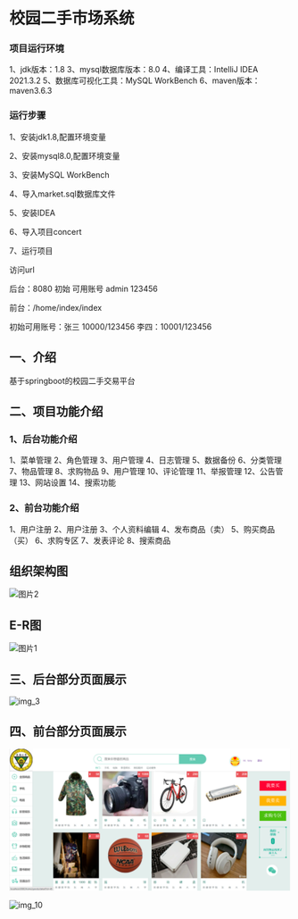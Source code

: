 
# 校园二手市场系统

### 项目运行环境
1、jdk版本：1.8
3、mysql数据库版本：8.0
4、编译工具：IntelliJ IDEA 2021.3.2
5、数据库可视化工具：MySQL WorkBench
6、maven版本：maven3.6.3

### 运行步骤
1、安装jdk1.8,配置环境变量

2、安装mysql8.0,配置环境变量

3、安装MySQL WorkBench

4、导入market.sql数据库文件

5、安装IDEA

6、导入项目concert

7、运行项目

访问url

后台：8080  初始 可用账号 admin  123456

前台：/home/index/index  

初始可用账号：张三 10000/123456   李四：10001/123456

## 一、介绍

基于springboot的校园二手交易平台

## 二、项目功能介绍

### 1、后台功能介绍

1、菜单管理  2、角色管理
3、用户管理 4、日志管理
5、数据备份 6、分类管理
7、物品管理 8、求购物品
9、用户管理 10、评论管理
11、举报管理 12、公告管理
13、网站设置 14、搜索功能


### 2、前台功能介绍

1、用户注册 2、用户注册 3、个人资料编辑 4、发布商品（卖）
 5、购买商品（买） 6、求购专区 7、发表评论 8、搜索商品

## 组织架构图

![图片2](https://github.com/yeshuang2/campus-second-hands/assets/65081283/c4852bdc-bb80-407e-ac63-54709e49f40c)



## E-R图

![图片1](https://github.com/yeshuang2/campus-second-hands/assets/65081283/57aad2c6-ed46-4f90-9310-36a9269a615b)


## 三、后台部分页面展示

![img_3](https://github.com/yeshuang2/campus-second-hands/assets/65081283/15d4213b-84bf-48fd-afdb-feeeaf8ca31a)


## 四、前台部分页面展示

![img_7](https://github.com/gry0603/schoolmarket/blob/master/%E5%89%8D%E7%AB%AF.png)

![img_10](https://github.com/yeshuang2/campus-second-hands/assets/65081283/b3bda6bb-7a29-43a5-9236-f463b7813ea1)


